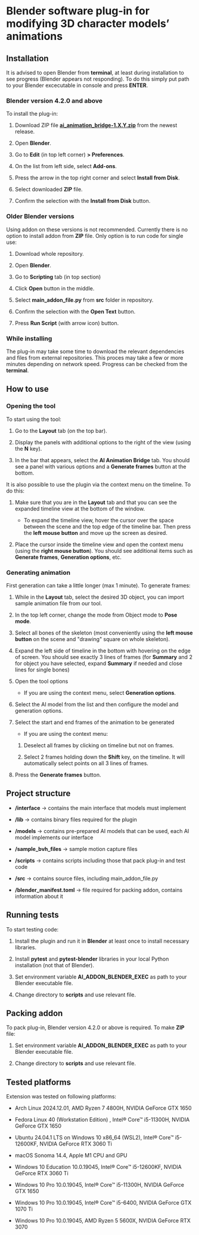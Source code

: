 # Blender software plug-in for modifying 3D character models’ animations

## Installation

It is advised to open Blender from **terminal**, at least during installation to see progress (Blender appears not responding). To do this simply put path to your Blender excecutable in console and press **ENTER**.

### Blender version 4.2.0 and above

To install the plug-in:

1. Download ZIP file [**ai_animation_bridge-1.X.Y.zip**](https://github.com/kottajl/blender-plug-in-for-modifying-3D-animations/releases)  from the newest release.

2. Open **Blender**.

3. Go to **Edit** (in top left corner) **> Preferences**.

4. On the list from left side, select **Add-ons**.

5. Press the arrow in the top right corner and select **Install from Disk**.

6. Select downloaded **ZIP** file.

7. Confirm the selection with the **Install from Disk** button. 

### Older Blender versions

Using addon on these versions is not recommended. Currently there is no option to install addon from **ZIP** file. Only option is to run code for single use:

1. Download whole repository.

2. Open **Blender**.

3. Go to **Scripting** tab (in top section)

4. Click **Open** button in the middle.

5. Select **main_addon_file.py** from **src** folder in repository.

6. Confirm the selection with the **Open Text** button. 

7. Press **Run Script** (with arrow icon) button.

### While installing

The plug-in may take some time to download the relevant dependencies and files from external repositories. This proces may take a few or more minutes depending on network speed. Progress can be checked from the **terminal**.

## How to use

### Opening the tool

To start using the tool:

1. Go to the **Layout** tab (on the top bar).

2. Display the panels with additional options to the right of the view (using the **N** key).

3. In the bar that appears, select the **AI Animation Bridge** tab. You should see a panel with various options and a **Generate frames** button at the bottom.

It is also possible to use the plugin via the context menu on the timeline. To do this:

1. Make sure that you are in the **Layout** tab and that you can see the expanded timeline view at the bottom of the window. 
    - To expand the timeline view, hover the cursor over the space between the scene and the top edge of the timeline bar. Then press the **left mouse button** and move up the screen as desired.

2. Place the cursor inside the timeline view and open the context menu (using the **right mouse button**). You should see additional items such as **Generate frames**, **Generation options**, etc.

### Generating animation

First generation can take a little longer (max 1 minute). To generate frames:

1. While in the **Layout** tab, select the desired 3D object, you can import sample animation file from our tool.

2. In the top left corner, change the mode from Object mode to **Pose mode**.

3. Select all bones of the skeleton (most conveniently using the **left mouse button** on the scene and "drawing" square on whole skeleton).

4. Expand the left side of timeline in the bottom with hovering on the edge of screen. You should see exactly 3 lines of frames (for **Summary** and 2 for object you have selected, expand **Summary** if needed and close lines for single bones)

5. Open the tool options
    - If you are using the context menu, select **Generation options**.

6. Select the AI model from the list and then configure the model and generation options.

7. Select the start and end frames of the animation to be generated

    - If you are using the context menu:

    1. Deselect all frames by clicking on timeline but not on frames.

    2. Select 2 frames holding down the **Shift** key, on the timeline. It will automatically select points on all 3 lines of frames.

8. Press the **Generate frames** button.

## Project structure

- **/interface** -> contains the main interface that models must implement

- **/lib** -> contains binary files required for the plugin

- **/models** -> contains pre-prepared AI models that can be used, each AI model implements our interface 

- **/sample_bvh_files** -> sample motion capture files

- **/scripts** -> contains scripts including those that pack plug-in and test code

- **/src** -> contains source files, including main_addon_file.py

- **/blender_manifest.toml** -> file required for packing addon, contains information about it

## Running tests

To start testing code:

1. Install the plugin and run it in **Blender** at least once to install necessary libraries.

2. Install **pytest** and **pytest-blender** libraries in your local Python installation (not that of Blender).

3. Set environment variable **AI_ADDON_BLENDER_EXEC** as path to your Blender executable file.

4. Change directory to **scripts** and use relevant file.

## Packing addon

To pack plug-in, Blender version 4.2.0 or above is required. To make **ZIP** file:

1. Set environment variable **AI_ADDON_BLENDER_EXEC** as path to your Blender executable file.

2. Change directory to **scripts** and use relevant file.

## Tested platforms

Extension was tested on following platforms:

- Arch Linux 2024.12.01, AMD Ryzen 7 4800H, NVIDIA GeForce GTX 1650

- Fedora Linux 40 (Workstation Edition) , Intel® Core™ i5-11300H, NVIDIA GeForce GTX 1650

- Ubuntu 24.04.1 LTS on Windows 10 x86_64 (WSL2),  Intel® Core™ i5-12600KF, NVIDIA GeForce RTX 3060 Ti

- macOS Sonoma 14.4, Apple M1 CPU and GPU

- Windows 10 Education 10.0.19045, Intel® Core™ i5-12600KF, NVIDIA GeForce RTX 3060 Ti

- Windows 10 Pro 10.0.19045, Intel® Core™ i5-11300H, NVIDIA GeForce GTX 1650

- Windows 10 Pro 10.0.19045, Intel® Core™ i5-6400, NVIDIA GeForce GTX 1070 Ti

- Windows 10 Pro 10.0.19045, AMD Ryzen 5 5600X, NVIDIA GeForce RTX 3070

